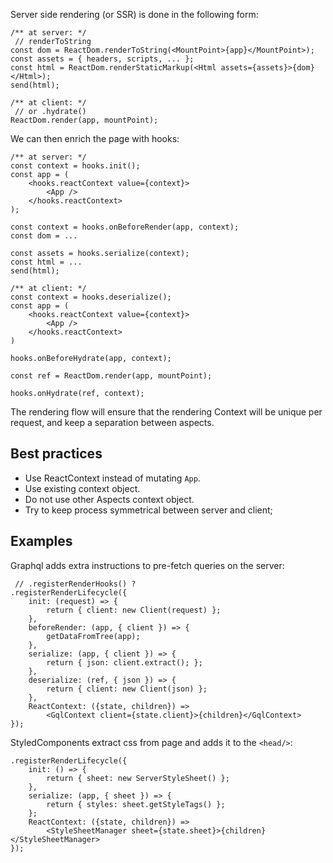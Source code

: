 Server side rendering (or SSR) is done in the following form:

```tsx
/** at server: */
 // renderToString
const dom = ReactDom.renderToString(<MountPoint>{app}</MountPoint>);
const assets = { headers, scripts, ... };
const html = ReactDom.renderStaticMarkup(<Html assets={assets}>{dom}</Html>);
send(html);

/** at client: */
 // or .hydrate()
ReactDom.render(app, mountPoint);
```

We can then enrich the page with hooks:

```tsx
/** at server: */
const context = hooks.init();
const app = (
	<hooks.reactContext value={context}>
		<App />
	</hooks.reactContext>
);

const context = hooks.onBeforeRender(app, context);
const dom = ...

const assets = hooks.serialize(context);
const html = ...
send(html);

/** at client: */
const context = hooks.deserialize();
const app = (
	<hooks.reactContext value={context}>
		<App />
	</hooks.reactContext>
)

hooks.onBeforeHydrate(app, context);

const ref = ReactDom.render(app, mountPoint);

hooks.onHydrate(ref, context);
```

The rendering flow will ensure that the rendering Context will be unique per request, and keep a separation between aspects.

## Best practices

- Use ReactContext instead of mutating `App`.
- Use existing context object.
- Do not use other Aspects context object.
- Try to keep process symmetrical between server and client;

## Examples

Graphql adds extra instructions to pre-fetch queries on the server:

```tsx
 // .registerRenderHooks() ?
.registerRenderLifecycle({
	init: (request) => {
		return { client: new Client(request) };
	},
	beforeRender: (app, { client }) => {
		getDataFromTree(app);
	},
	serialize: (app, { client }) => {
		return { json: client.extract(); };
	},
	deserialize: (ref, { json }) => {
		return { client: new Client(json) };
	},
	ReactContext: ({state, children}) =>
		<GqlContext client={state.client}>{children}</GqlContext>
});
```

StyledComponents extract css from page and adds it to the `<head/>`:

```tsx
.registerRenderLifecycle({
	init: () => {
		return { sheet: new ServerStyleSheet() };
	},
	serialize: (app, { sheet }) => {
		return { styles: sheet.getStyleTags() };
	};
	ReactContext: ({state, children}) =>
		<StyleSheetManager sheet={state.sheet}>{children}</StyleSheetManager>
});
```
